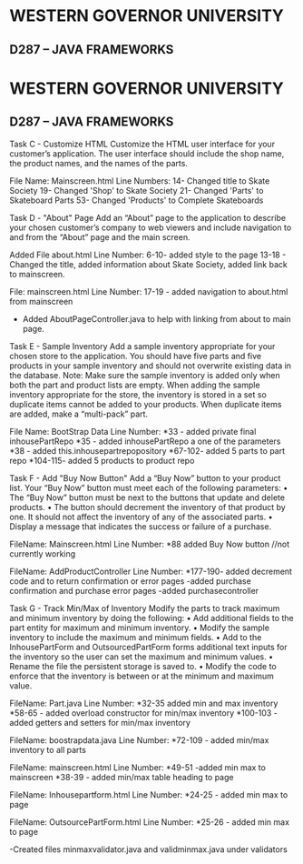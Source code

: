 # WESTERN GOVERNOR UNIVERSITY 
## D287 – JAVA FRAMEWORKS

# WESTERN GOVERNOR UNIVERSITY 
## D287 – JAVA FRAMEWORKS

Task C - Customize HTML
Customize the HTML user interface for your customer’s application. The user interface should include the shop name, the product names, and the names of the parts.

File Name: Mainscreen.html
Line Numbers:
14- Changed title to Skate Society
19- Changed 'Shop' to Skate Society
21- Changed 'Parts' to Skateboard Parts
53- Changed 'Products' to Complete Skateboards

Task D - "About" Page
Add an “About” page to the application to describe your chosen customer’s company to web viewers and include navigation to and from the “About” page and the main screen.

Added File about.html
Line Number:
6-10- added style to the page
 13-18 - Changed the title, added information about Skate Society, added link back to mainscreen.

File: mainscreen.html
Line Number:
17-19 - added navigation to about.html from mainscreen
- Added AboutPageController.java to help with linking from about to main page. 



Task E - Sample Inventory
Add a sample inventory appropriate for your chosen store to the application. You should have five parts and five products in your sample inventory and should not overwrite existing data in the database. Note: Make sure the sample inventory is added only when both the part and product lists are empty. When adding the sample inventory appropriate for the store, the inventory is stored in a set so duplicate items cannot be added to your products. When duplicate items are added, make a “multi-pack” part.

File Name: BootStrap Data
Line Number:
*33 - added private final inhousePartRepo
*35 - added inhousePartRepo a one of the parameters 
*38 - added this.inhousepartrepopository
*67-102- added 5 parts to part repo
*104-115- added 5 products to product repo

Task F - Add "Buy Now Button"
Add a “Buy Now” button to your product list. Your “Buy Now” button must meet each of the following parameters: • The “Buy Now” button must be next to the buttons that update and delete products. • The button should decrement the inventory of that product by one. It should not affect the inventory of any of the associated parts. • Display a message that indicates the success or failure of a purchase.

FileName: Mainscreen.html
Line Number: 
*88 added Buy Now button //not currently working

FileName: AddProductController
Line Number:
*177-190- added decrement code and to return confirmation or error pages
-added purchase confirmation and purchase error pages
-added purchasecontroller 


Task G - Track Min/Max of Inventory
Modify the parts to track maximum and minimum inventory by doing the following: • Add additional fields to the part entity for maximum and minimum inventory. • Modify the sample inventory to include the maximum and minimum fields. • Add to the InhousePartForm and OutsourcedPartForm forms additional text inputs for the inventory so the user can set the maximum and minimum values. • Rename the file the persistent storage is saved to. • Modify the code to enforce that the inventory is between or at the minimum and maximum value.

FileName: Part.java
Line Number:
*32-35 added min and max inventory
*58-65 - added overload constructor for min/max inventory
*100-103 - added getters and setters for min/max inventory

FileName: boostrapdata.java
Line Number:
*72-109 - added min/max inventory to all parts

FileName: mainscreen.html
Line Number:
*49-51 -added min max to mainscreen
*38-39 - added min/max table heading to page


FileName: Inhousepartform.html
Line Number:
*24-25 - added min max to page

FileName: OutsourcePartForm.html
Line Number:
*25-26 - added min max to page

-Created files minmaxvalidator.java and validminmax.java under validators










